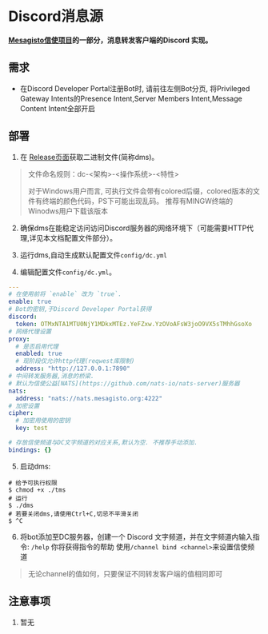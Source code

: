 # Discord消息源

**[Mesagisto信使项目](https://github.com/MeowCat-Studio/mesagisto)的一部分，消息转发客户端的Discord 实现。**

## 需求

- 在Discord Developer Portal注册Bot时, 请前往左侧Bot分页, 将Privileged Gateway Intents的Presence Intent,Server Members Intent,Message Content Intent全部开启

## 部署

1. 在 [Release页面](https://github.com/MeowCat-Studio/discord-message-source/releases)获取二进制文件(简称dms)。
 > 文件命名规则：dc-<架构>-<操作系统>-<特性>
 >
 > 对于Windows用户而言, 可执行文件会带有colored后缀，colored版本的文件有终端的颜色代码，PS下可能出现乱码。
 > 推荐有MINGW终端的Winodws用户下载该版本

2. 确保dms在能稳定访问访问Discord服务器的网络环境下（可能需要HTTP代理,详见本文档配置文件部分）。

3. 运行dms,自动生成默认配置文件`config/dc.yml`

4. 编辑配置文件`config/dc.yml`。
  ```yaml
  ---
  # 在使用前将 `enable` 改为 `true`.
  enable: true
  # Bot的密钥,于Discord Developer Portal获得
  discord:
    token: OTMxNTA1MTU0NjY1MDkxMTEz.YeFZxw.YzOVoAFsW3joO9VX5sTMhhGsoXo
  # 网络代理设置
  proxy:
    # 是否启用代理
    enabled: true
    # 现阶段仅允许http代理(reqwest库限制)
    address: "http://127.0.0.1:7890"
  # 中间转发服务器,消息的桥梁.
  # 默认为信使公益[NATS](https://github.com/nats-io/nats-server)服务器
  nats:
    address: "nats://nats.mesagisto.org:4222"
  # 加密设置
  cipher:
    # 加密用使用的密钥
    key: test

  # 存放信使频道与DC文字频道的对应关系,默认为空. 不推荐手动添加.
  bindings: {}
  ```
5. 启动dms:
  ```shell
  # 给予可执行权限
  $ chmod +x ./tms
  # 运行
  $ ./dms
  # 若要关闭dms,请使用Ctrl+C,切忌不平滑关闭
  $ ^C
  ```

6. 将bot添加至DC服务器，创建一个 Discord 文字频道，并在文字频道内输入指令: `/help`
你将获得指令的帮助
使用`/channel bind <channel>`来设置信使频道
> 无论channel的值如何，只要保证不同转发客户端的值相同即可

## 注意事项

1. 暂无
